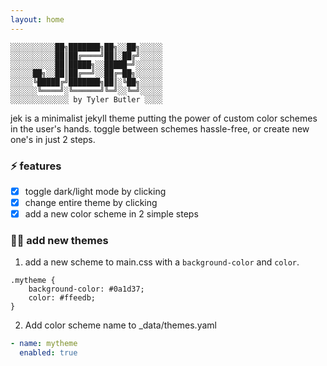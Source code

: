 ```yaml
---
layout: home
---
```


```text
░░░░░░░░░░██╗███████╗██╗░░██╗░░░░░
░░░░░░░░░░██║██╔════╝██║░██╔╝░░░░░
░░░░░░░░░░██║█████╗░░█████═╝░░░░░░
░░░░░██╗░░██║██╔══╝░░██╔═██╗░░░░░░
░░░░░╚█████╔╝███████╗██║░╚██╗░░░░░
░░░░░░╚════╝░╚══════╝╚═╝░░╚═╝░░░░░
░░░░░░░░░░░░░ by Tyler Butler ░░░░
```  

jek is a minimalist jekyll theme putting the power of custom color schemes in the user's hands. toggle between schemes hassle-free, or create new one's in just 2 steps.

### ⚡ features

+  [x] toggle dark/light mode by clicking <i class="far fa-moon zoom" onclick="darkMode();"></i>
+  [x] change entire theme by clicking  <i class="fas fa-palette zoom" onclick="changeTheme();"></i>
+  [x] add a new color scheme in 2 simple steps

### 👩‍🚀 add new themes

1) add a new scheme to main.css with a `background-color` and `color`.  

```
.mytheme {
    background-color: #0a1d37;
    color: #ffeedb;
}
```  

2) Add color scheme name to _data/themes.yaml  

```yaml
- name: mytheme
  enabled: true
```






